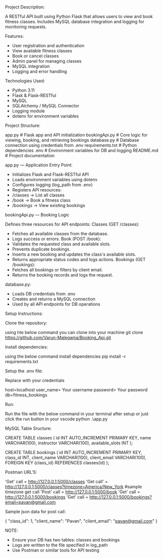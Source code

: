 Project Description:

A RESTful API built using Python Flask that allows users to view and book fitness classes. Includes MySQL database integration and logging for monitoring requests.


Features:

- User registration and authentication
- View available fitness classes
- Book or cancel classes
- Admin panel for managing classes
- MySQL integration
- Logging and error handling


Technologies Used:

- Python 3.11
- Flask & Flask-RESTful
- MySQL
- SQLAlchemy / MySQL Connector
- Logging module
- dotenv for environment variables


Project Structure:

app.py               # Flask app and API initialization
bookingApi.py        # Core logic for viewing, booking, and retrieving bookings
database.py          # Database connection using credentials from .env
requirements.txt     # Python dependencies
.env                 # Environment variables for DB and logging
README.md            # Project documentation


app.py — Application Entry Point:

- Initializes Flask and Flask-RESTful API
- Loads environment variables using dotenv
- Configures logging (log_path from .env)
- Registers API resources:
- /classes → List all classes
- /book → Book a fitness class
- /bookings → View existing bookings


bookingApi.py — Booking Logic

Defines three resources for API endpoints:
Classes (GET /classes):
 - Fetches all available classes from the database.
 - Logs success or errors.
Book (POST /book):
 - Validates the requested class and available slots.
 - Prevents duplicate bookings.
 - Inserts a new booking and updates the class's available slots.
 - Returns appropriate status codes and logs actions.
Bookings (GET /bookings):
 - Fetches all bookings or filters by client email.
 - Returns the booking records and logs the request.


database.py:

- Loads DB credentials from .env
- Creates and returns a MySQL connection
- Used by all API endpoints for DB operations


Setup Instructions:

Clone the repository:

using hte below command you can clone into your machine
git clone https://github.com/Varun-Malegama/Booking_Api.git


Install dependencies:

using the below command install dependencies
pip install -r requirements.txt


Setup the .env file:

Replace with your credentials

host=localhost
user_name= Your username
password= Your password
db=fitness_bookings


Run:

Run the file with the below command in your terminal after setup or just click the run button in your vscode
python .\app.py


MySQL Table Sructure:

CREATE TABLE classes (
    id INT AUTO_INCREMENT PRIMARY KEY,
    name VARCHAR(100),
    instructor VARCHAR(100),
    available_slots INT
);

CREATE TABLE bookings (
    id INT AUTO_INCREMENT PRIMARY KEY,
    class_id INT,
    client_name VARCHAR(100),
    client_email VARCHAR(100),
    FOREIGN KEY (class_id) REFERENCES classes(id)
);


Postman URL'S:

'Get' call = http://127.0.0.1:5000/classes
'Get call' = http://127.0.0.1:5000/classes?timezone=America/New_York    #sample timezone get call
'Post' call = http://127.0.0.1:5000/book
'Get' call = http://127.0.0.1:5000/bookings
'Get' call = http://127.0.0.1:5000/bookings?email=pavan@gmail.com


Sample json data for post call:

{
  "class_id": 1,
  "client_name": "Pavan",
  "client_email": "pavan@gmail.com"
}


NOTE:

- Ensure your DB has two tables: classes and bookings
- Logs are written to the file specified in log_path
- Use Postman or similar tools for API testing